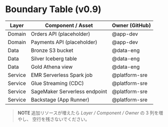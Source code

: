 # Boundary Table (v0.9)

| Layer  | Component / Asset                | Owner (GitHub) |
|--------|----------------------------------|----------------|
| Domain | Orders API (placeholder)         | @app-dev       |
| Domain | Payments API (placeholder)       | @app-dev       |
| Data   | Bronze S3 bucket                 | @data-eng      |
| Data   | Silver Iceberg table             | @data-eng      |
| Data   | Gold Athena view                 | @data-eng      |
| Service| EMR Serverless Spark job         | @platform-sre  |
| Service| Glue Streaming (CDC)             | @platform-sre  |
| Service| SageMaker Serverless endpoint    | @platform-sre  |
| Service| Backstage (App Runner)           | @platform-sre  |

> **NOTE**
> 追加リソースが増えたら *Layer / Component / Owner* の 3 列を増やし、
> 空行を残さないでください。

